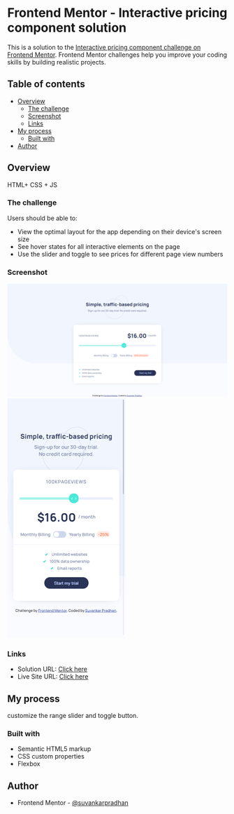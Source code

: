 # Frontend Mentor - Interactive pricing component solution

This is a solution to the [Interactive pricing component challenge on Frontend Mentor](https://www.frontendmentor.io/challenges/interactive-pricing-component-t0m8PIyY8). Frontend Mentor challenges help you improve your coding skills by building realistic projects.

## Table of contents

- [Overview](#overview)
  - [The challenge](#the-challenge)
  - [Screenshot](#screenshot)
  - [Links](#links)
- [My process](#my-process)
  - [Built with](#built-with)
- [Author](#author)

## Overview

HTML+ CSS + JS

### The challenge

Users should be able to:

- View the optimal layout for the app depending on their device's screen size
- See hover states for all interactive elements on the page
- Use the slider and toggle to see prices for different page view numbers

### Screenshot

![desktop-img](./screenshot/desktop.png)
![mobile-img](./screenshot/mobile.png)

### Links

- Solution URL: [Click here](https://github.com/suvankarpradhan/interactive-pricing-component-main)
- Live Site URL: [Click here](https://suvankarpradhan.github.io/interactive-pricing-component-main/)

## My process

customize the range slider and toggle button.

### Built with

- Semantic HTML5 markup
- CSS custom properties
- Flexbox

## Author

- Frontend Mentor - [@suvankarpradhan](https://www.frontendmentor.io/profile/suvankarpradhan)
